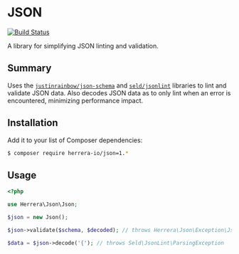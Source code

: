 JSON
====

[![Build Status](https://travis-ci.org/herrera-io/php-json.png?branch=master)](https://travis-ci.org/herrera-io/php-json)

A library for simplifying JSON linting and validation.

Summary
-------

Uses the [`justinrainbow/json-schema`](https://packagist.org/packages/justinrainbow/json-schema) and [`seld/jsonlint`](https://packagist.org/packages/seld/jsonlint) libraries to lint and validate JSON data. Also decodes JSON data as to only lint when an error is encountered, minimizing performance impact.

Installation
------------

Add it to your list of Composer dependencies:

```sh
$ composer require herrera-io/json=1.*
```

Usage
-----

```php
<?php

use Herrera\Json\Json;

$json = new Json();

$json->validate($schema, $decoded); // throws Herrera\Json\Exception\JsonException

$data = $json->decode('{'); // throws Seld\JsonLint\ParsingException
```
